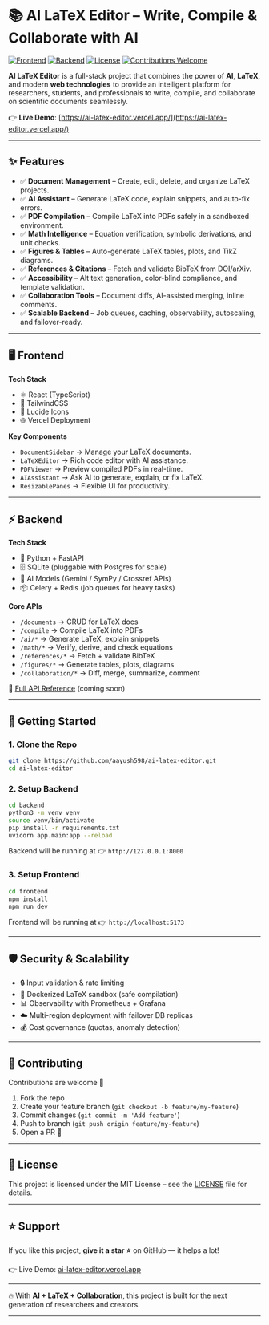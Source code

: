 

# 📚 AI LaTeX Editor – Write, Compile & Collaborate with AI

[![Frontend](https://img.shields.io/badge/Frontend-Vercel-blue?logo=vercel)](https://ai-latex-editor.vercel.app/)
[![Backend](https://img.shields.io/badge/Backend-FastAPI-green?logo=fastapi)](#-backend)
[![License](https://img.shields.io/badge/License-MIT-black)](LICENSE)
[![Contributions Welcome](https://img.shields.io/badge/Contributions-Welcome-brightgreen)](#-contributing)

**AI LaTeX Editor** is a full-stack project that combines the power of **AI**, **LaTeX**, and modern **web technologies** to provide an intelligent platform for researchers, students, and professionals to write, compile, and collaborate on scientific documents seamlessly.

👉 **Live Demo**: [https://ai-latex-editor.vercel.app/](https://ai-latex-editor.vercel.app/)

---

## ✨ Features
- ✅ **Document Management** – Create, edit, delete, and organize LaTeX projects.
- ✅ **AI Assistant** – Generate LaTeX code, explain snippets, and auto-fix errors.
- ✅ **PDF Compilation** – Compile LaTeX into PDFs safely in a sandboxed environment.
- ✅ **Math Intelligence** – Equation verification, symbolic derivations, and unit checks.
- ✅ **Figures & Tables** – Auto-generate LaTeX tables, plots, and TikZ diagrams.
- ✅ **References & Citations** – Fetch and validate BibTeX from DOI/arXiv.
- ✅ **Accessibility** – Alt text generation, color-blind compliance, and template validation.
- ✅ **Collaboration Tools** – Document diffs, AI-assisted merging, inline comments.
- ✅ **Scalable Backend** – Job queues, caching, observability, autoscaling, and failover-ready.

---

## 🖥️ Frontend

**Tech Stack**

* ⚛️ React (TypeScript)
* 🎨 TailwindCSS
* 🧩 Lucide Icons
* 🌐 Vercel Deployment

**Key Components**

* `DocumentSidebar` → Manage your LaTeX documents.
* `LaTeXEditor` → Rich code editor with AI assistance.
* `PDFViewer` → Preview compiled PDFs in real-time.
* `AIAssistant` → Ask AI to generate, explain, or fix LaTeX.
* `ResizablePanes` → Flexible UI for productivity.

---

## ⚡ Backend

**Tech Stack**

* 🐍 Python + FastAPI
* 🗄️ SQLite (pluggable with Postgres for scale)
* 🤖 AI Models (Gemini / SymPy / Crossref APIs)
* 📦 Celery + Redis (job queues for heavy tasks)

**Core APIs**

* `/documents` → CRUD for LaTeX docs
* `/compile` → Compile LaTeX into PDFs
* `/ai/*` → Generate LaTeX, explain snippets
* `/math/*` → Verify, derive, and check equations
* `/references/*` → Fetch + validate BibTeX
* `/figures/*` → Generate tables, plots, diagrams
* `/collaboration/*` → Diff, merge, summarize, comment

📖 [Full API Reference](#) (coming soon)

---

## 🚀 Getting Started

### 1. Clone the Repo

```bash
git clone https://github.com/aayush598/ai-latex-editor.git
cd ai-latex-editor
```

### 2. Setup Backend

```bash
cd backend
python3 -m venv venv
source venv/bin/activate
pip install -r requirements.txt
uvicorn app.main:app --reload
```

Backend will be running at 👉 `http://127.0.0.1:8000`

### 3. Setup Frontend

```bash
cd frontend
npm install
npm run dev
```

Frontend will be running at 👉 `http://localhost:5173`

---

<!-- ## 🧪 Testing

* ✅ Backend: `pytest` for unit + integration tests
* ✅ Frontend: `vitest` + React Testing Library
* ✅ Load Testing: `k6` / `Locust`
* ✅ CI/CD: GitHub Actions (lint, test, security scans)

--- -->

## 🛡️ Security & Scalability

* 🔒 Input validation & rate limiting
* 🐳 Dockerized LaTeX sandbox (safe compilation)
* 📊 Observability with Prometheus + Grafana
* ☁️ Multi-region deployment with failover DB replicas
* 💰 Cost governance (quotas, anomaly detection)

<!-- ---

## 📈 Roadmap

* [x] AI-assisted LaTeX Editor
* [x] Real-time PDF compilation
* [x] Equation intelligence (SymPy + AI)
* [x] Collaboration features (diff, merge, comments)
* [ ] Offline mode for LaTeX editing
* [ ] Mobile-friendly editor
* [ ] Plugin ecosystem for templates/styles -->

---

## 🤝 Contributing

Contributions are welcome 🎉

1. Fork the repo
2. Create your feature branch (`git checkout -b feature/my-feature`)
3. Commit changes (`git commit -m 'Add feature'`)
4. Push to branch (`git push origin feature/my-feature`)
5. Open a PR 🚀

---

## 📜 License

This project is licensed under the MIT License – see the [LICENSE](LICENSE) file for details.

---

## ⭐ Support

If you like this project, **give it a star ⭐** on GitHub — it helps a lot!

👉 Live Demo: [ai-latex-editor.vercel.app](https://ai-latex-editor.vercel.app/)

---

🔥 With **AI + LaTeX + Collaboration**, this project is built for the next generation of researchers and creators.

---
